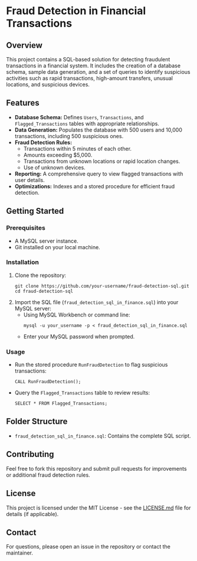 # Fraud Detection in Financial Transactions

## Overview
This project contains a SQL-based solution for detecting fraudulent transactions in a financial system. It includes the creation of a database schema, sample data generation, and a set of queries to identify suspicious activities such as rapid transactions, high-amount transfers, unusual locations, and suspicious devices.

## Features
- **Database Schema:** Defines `Users`, `Transactions`, and `Flagged_Transactions` tables with appropriate relationships.
- **Data Generation:** Populates the database with 500 users and 10,000 transactions, including 500 suspicious ones.
- **Fraud Detection Rules:**
  - Transactions within 5 minutes of each other.
  - Amounts exceeding $5,000.
  - Transactions from unknown locations or rapid location changes.
  - Use of unknown devices.
- **Reporting:** A comprehensive query to view flagged transactions with user details.
- **Optimizations:** Indexes and a stored procedure for efficient fraud detection.

## Getting Started

### Prerequisites
- A MySQL server instance.
- Git installed on your local machine.

### Installation
1. Clone the repository:
   ```
   git clone https://github.com/your-username/fraud-detection-sql.git
   cd fraud-detection-sql
   ```
2. Import the SQL file (`fraud_detection_sql_in_finance.sql`) into your MySQL server:
   - Using MySQL Workbench or command line:
     ```
     mysql -u your_username -p < fraud_detection_sql_in_finance.sql
     ```
   - Enter your MySQL password when prompted.

### Usage
- Run the stored procedure `RunFraudDetection` to flag suspicious transactions:
  ```
  CALL RunFraudDetection();
  ```
- Query the `Flagged_Transactions` table to review results:
  ```
  SELECT * FROM Flagged_Transactions;
  ```

## Folder Structure
- `fraud_detection_sql_in_finance.sql`: Contains the complete SQL script.

## Contributing
Feel free to fork this repository and submit pull requests for improvements or additional fraud detection rules.

## License
This project is licensed under the MIT License - see the [LICENSE.md](LICENSE.md) file for details (if applicable).

## Contact
For questions, please open an issue in the repository or contact the maintainer.

